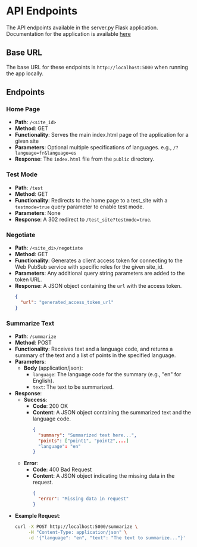 # API Endpoints

The API endpoints available in the server.py Flask application.  Documentation for the application is available [here](./Readme.md)

## Base URL

The base URL for these endpoints is `http://localhost:5000` when running the app locally.

## Endpoints

### Home Page

- **Path**: `/<site_id>`
- **Method**: GET
- **Functionality**: Serves the main index.html page of the application for a given site
- **Parameters**: Optional multiple specifications of languages. e.g., `/?language=fr&language=es`
- **Response**: The `index.html` file from the `public` directory.

### Test Mode

- **Path**: `/test`
- **Method**: GET
- **Functionality**: Redirects to the home page to a test_site with a `testmode=true` query parameter to enable test mode.
- **Parameters**: None
- **Response**: A 302 redirect to `/test_site?testmode=true`.

### Negotiate

- **Path**: `/<site_di>/negotiate`
- **Method**: GET
- **Functionality**: Generates a client access token for connecting to the Web PubSub service with specific roles for the given site_id.
- **Parameters**: Any additional query string parameters are added to the token URL.
- **Response**: A JSON object containing the `url` with the access token.
  ```json
  {
    "url": "generated_access_token_url"
  }

### Summarize Text

- **Path**: `/summarize`
- **Method**: POST
- **Functionality**: Receives text and a language code, and returns a summary of the text and a list of points in the specified language.
- **Parameters**:
  - **Body** (application/json):
    - `language`: The language code for the summary (e.g., "en" for English).
    - `text`: The text to be summarized.
- **Response**:
  - **Success**:
    - **Code**: 200 OK
    - **Content**: A JSON object containing the summarized text and the language code.
      ```json
      {
        "summary": "Summarized text here...",
        "points": ["point1", "point2",...]
        "language": "en"
      }
      ```
  - **Error**:
    - **Code**: 400 Bad Request
    - **Content**: A JSON object indicating the missing data in the request.
      ```json
      {
        "error": "Missing data in request"
      }
      ```
- **Example Request**:
  ```bash
  curl -X POST http://localhost:5000/summarize \
       -H "Content-Type: application/json" \
       -d '{"language": "en", "text": "The text to summarize..."}'
